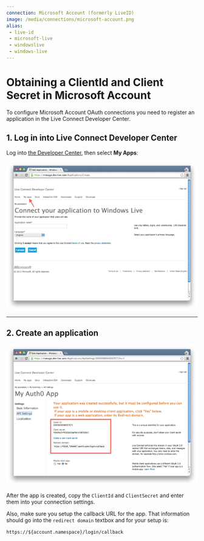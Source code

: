 ```yaml
---
connection: Microsoft Account (formerly LiveID)
image: /media/connections/microsoft-account.png
alias:
 - live-id
 - microsoft-live
 - windowslive
 - windows-live
---
```


# Obtaining a ClientId and Client Secret in Microsoft Account

To configure Microsoft Account OAuth connections you need to register an application in the Live Connect Developer Center.

## 1. Log in into Live Connect Developer Center
Log into [the Developer Center](https://account.live.com/developers/applications), then select __My Apps__:

![](/media/articles/connections/social/microsoft-account/ma-portal-1.png)

---

## 2. Create an application

![](/media/articles/connections/social/microsoft-account/ma-portal-2.png)

After the app is created, copy the `ClientId` and `ClientSecret` and enter them into your connection settings.

Also, make sure you setup the callback URL for the app. That information should go into the `redirect domain` textbox and for your setup is:

	https://${account.namespace}/login/callback
